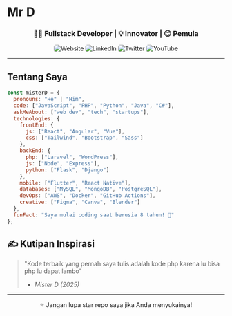 # Mr D

<div align="center">
  <h3>👨‍💻 Fullstack Developer | 💡 Innovator | 😊 Pemula </h3>
  <img src="https://img.shields.io/badge/Portfolio-FF7139?style=for-the-badge&logo=firefox&logoColor=white" alt="Website" style="border-radius: 5px;">
  <img src="https://img.shields.io/badge/LinkedIn-%230077B5.svg?style=for-the-badge&logo=linkedin&logoColor=white" alt="LinkedIn" style="border-radius: 5px;">
  <img src="https://img.shields.io/badge/Twitter-%231DA1F2.svg?style=for-the-badge&logo=Twitter&logoColor=white" alt="Twitter" style="border-radius: 5px;">
  <img src="https://img.shields.io/badge/YouTube-%23FF0000.svg?style=for-the-badge&logo=YouTube&logoColor=white" alt="YouTube" style="border-radius: 5px;">
</div>

---

##  Tentang Saya

```javascript
const misterD = {
  pronouns: "He" | "Him",
  code: ["JavaScript", "PHP", "Python", "Java", "C#"],
  askMeAbout: ["web dev", "tech", "startups"],
  technologies: {
    frontEnd: {
      js: ["React", "Angular", "Vue"],
      css: ["Tailwind", "Bootstrap", "Sass"]
    },
    backEnd: {
      php: ["Laravel", "WordPress"],
      js: ["Node", "Express"],
      python: ["Flask", "Django"]
    },
    mobile: ["Flutter", "React Native"],
    databases: ["MySQL", "MongoDB", "PostgreSQL"],
    devOps: ["AWS", "Docker", "GitHub Actions"],
    creative: ["Figma", "Canva", "Blender"]
  },
  funFact: "Saya mulai coding saat berusia 8 tahun! 🚀"
};
```

## ✍️ Kutipan Inspirasi

> "Kode terbaik yang pernah saya tulis adalah kode php karena lu bisa php lu dapat lambo"  
> - *Mister D (2025)*

---


<div align="center">

  

  
  ⭐ Jangan lupa star repo saya jika Anda menyukainya!
  
</div>
